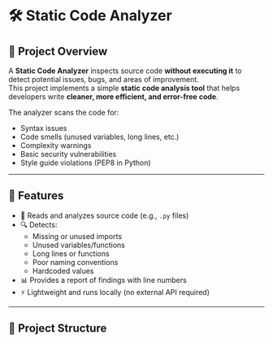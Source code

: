 # 🛠️ Static Code Analyzer

## 📌 Project Overview
A **Static Code Analyzer** inspects source code **without executing it** to detect potential issues, bugs, and areas of improvement.  
This project implements a simple **static code analysis tool** that helps developers write **cleaner, more efficient, and error-free code**.  

The analyzer scans the code for:
- Syntax issues
- Code smells (unused variables, long lines, etc.)
- Complexity warnings
- Basic security vulnerabilities
- Style guide violations (PEP8 in Python)

---

## 🎯 Features
- 📄 Reads and analyzes source code (e.g., `.py` files)
- 🔍 Detects:
  - Missing or unused imports
  - Unused variables/functions
  - Long lines or functions
  - Poor naming conventions
  - Hardcoded values
- 📊 Provides a report of findings with line numbers
- ⚡ Lightweight and runs locally (no external API required)

---

## 📂 Project Structure
